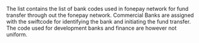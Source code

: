 The list contains the list of bank codes used in fonepay network for fund transfer through out the fonepay network. 
Commercial Banks are assigned with the swiftcode for identifying the bank and initiating the fund transfer. 
The code used for development banks and finance are however not uniform. 

